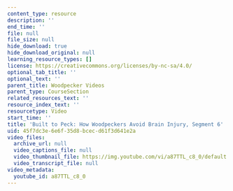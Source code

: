 ```yaml
---
content_type: resource
description: ''
end_time: ''
file: null
file_size: null
hide_download: true
hide_download_original: null
learning_resource_types: []
license: https://creativecommons.org/licenses/by-nc-sa/4.0/
optional_tab_title: ''
optional_text: ''
parent_title: Woodpecker Videos
parent_type: CourseSection
related_resources_text: ''
resource_index_text: ''
resourcetype: Video
start_time: ''
title: 'Built to Peck: How Woodpeckers Avoid Brain Injury, Segment 6'
uid: 45f7dc3e-6e6f-35d8-bcec-d61f3d641e2a
video_files:
  archive_url: null
  video_captions_file: null
  video_thumbnail_file: https://img.youtube.com/vi/a87TTL_c8_0/default.jpg
  video_transcript_file: null
video_metadata:
  youtube_id: a87TTL_c8_0
---
```

